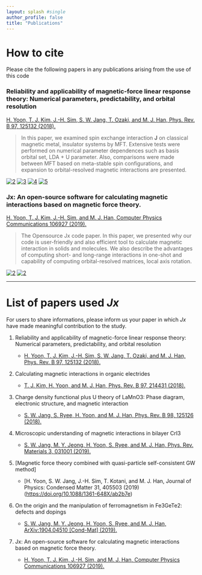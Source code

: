```yaml
---
layout: splash #single
author_profile: false
title: "Publications"
---
```


# How to cite

Please cite the following papers in any publications arising from the use of this code

### Reliability and applicability of magnetic-force linear response theory: Numerical parameters, predictability, and orbital resolution
[H. Yoon, T. J. Kim, J.-H. Sim, S. W. Jang, T. Ozaki, and M. J. Han, Phys. Rev. B 97, 125132 (2018).](https://doi.org/10.1103/PhysRevB.97.125132)

> In this paper, we examined spin exchange interaction **J** on classical magnetic metal, insulator systems by MFT. Extensive tests were performed on numerical parameter dependences such as basis orbital set, LDA + U parameter.
Also, comparisons were made between MFT based on meta-stable spin configurations, and expansion to orbital-resolved magnetic interactions are presented.

[![2](https://journals.aps.org/prb/article/10.1103/PhysRevB.97.125132/figures/2/thumbnail)](https://doi.org/10.1103/PhysRevB.97.125132)
[![3](https://journals.aps.org/prb/article/10.1103/PhysRevB.97.125132/figures/3/thumbnail)](https://doi.org/10.1103/PhysRevB.97.125132)
[![4](https://journals.aps.org/prb/article/10.1103/PhysRevB.97.125132/figures/4/thumbnail)](https://doi.org/10.1103/PhysRevB.97.125132)
[![5](https://journals.aps.org/prb/article/10.1103/PhysRevB.97.125132/figures/6/thumbnail)](https://doi.org/10.1103/PhysRevB.97.125132)


### Jx: An open-source software for calculating magnetic interactions based on magnetic force theory.
[H. Yoon, T. J. Kim, J.-H. Sim, and M. J. Han, Computer Physics Communications 106927 (2019).](https://doi.org/10.1016/j.cpc.2019.106927)

> The Opensource Jx code paper.
> In this paper, we presented why our code is user-friendly and also efficient tool to calculate magnetic interaction in solids and molecules.
We also describe the advantages of computing short- and long-range interactions in one-shot and capability of computing orbital-resolved matrices, local axis rotation.


[![2](https://ars.els-cdn.com/content/image/1-s2.0-S0010465519302991-gr1.sml)](https://doi.org/10.1016/j.cpc.2019.106927)
[![2](https://ars.els-cdn.com/content/image/1-s2.0-S0010465519302991-gr2.sml)](https://doi.org/10.1016/j.cpc.2019.106927)

---
# List of papers used *Jx*

For users to share informations, please inform us your paper in which *Jx* have made meaningful contribution to the study.

1. Reliability and applicability of magnetic-force linear response theory: Numerical parameters, predictability, and orbital resolution 
   * [H. Yoon, T. J. Kim, J.-H. Sim, S. W. Jang, T. Ozaki, and M. J. Han, Phys. Rev. B 97, 125132 (2018).](https://doi.org/10.1103/PhysRevB.97.125132)

2. Calculating magnetic interactions in organic electrides
    * [T. J. Kim, H. Yoon, and M. J. Han, Phys. Rev. B 97, 214431 (2018).](https://doi.org/10.1103/PhysRevB.97.214431)
3. Charge density functional plus U theory of LaMnO3: Phase diagram, electronic structure, and magnetic interaction
    * [S. W. Jang, S. Ryee, H. Yoon, and M. J. Han, Phys. Rev. B 98, 125126 (2018).](https://doi.org/10.1103/PhysRevB.98.125126)
4. Microscopic understanding of magnetic interactions in bilayer CrI3 
    * [S. W. Jang, M. Y. Jeong, H. Yoon, S. Ryee, and M. J. Han, Phys. Rev. Materials 3, 031001 (2019).](https://doi.org/10.1103/PhysRevMaterials.3.031001)
5. [Magnetic force theory combined with quasi-particle self-consistent GW method]
    * [H. Yoon, S. W. Jang, J.-H. Sim, T. Kotani, and M. J. Han, Journal of Physics: Condensed Matter 31, 405503 (2019)(https://doi.org/10.1088/1361-648X/ab2b7e)
6. On the origin and the manipulation of ferromagnetism in Fe3GeTe2: defects and dopings
    * [S. W. Jang, M. Y. Jeong, H. Yoon, S. Ryee, and M. J. Han, ArXiv:1904.04510 [Cond-Mat] (2019).](http://arxiv.org/abs/1904.04510)
7. Jx: An open-source software for calculating magnetic interactions based on magnetic force theory.
    * [H. Yoon, T. J. Kim, J.-H. Sim, and M. J. Han, Computer Physics Communications 106927 (2019).](https://doi.org/10.1016/j.cpc.2019.106927)

